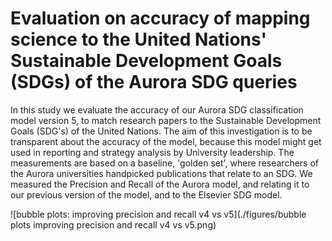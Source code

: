 # Evaluation on accuracy of mapping science to the United Nations' Sustainable Development Goals (SDGs) of the Aurora SDG queries

In this study we evaluate the accuracy of our Aurora SDG classification model version 5, to match research papers to the Sustainable Development Goals (SDG's) of the United Nations. The aim of this investigation is to be transparent about the accuracy of the model, because this model might get used in reporting and strategy analysis by University leadership. The measurements are based on a baseline, 'golden set', where researchers of the Aurora universities handpicked publications that relate to an SDG. We measured the Precision and Recall of the Aurora model, and relating it to our previous version of the model, and to the Elsevier SDG model.

![bubble plots: improving precision and recall v4 vs v5](./figures/bubble plots improving precision and recall v4 vs v5.png)